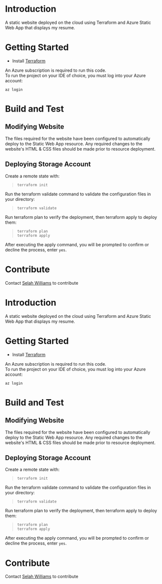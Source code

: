 # Introduction
A static website deployed on the cloud using Terraform and Azure Static Web App that displays my resume.

# Getting Started
* Install [Terraform](https://learn.hashicorp.com/terraform/getting-started/install)

<p>An Azure subscription is required to run this code.<br>
To run the project on your IDE of choice, you must log into your Azure account:</p>

`az login`

# Build and Test

## Modifying Website
The files required for the website have been configured to automatically deploy to the Static Web App resource. Any required changes to the website's HTML & CSS files should be made prior to resource deployment.

## Deploying Storage Account
Create a remote state with:

> `terraform init`

Run the terraform validate command to validate the configuration files in your directory:

> `terraform validate`

Run terraform plan to verify the deployment, then terraform apply to deploy them:

> `terraform plan`<br>
> `terraform apply`

After executing the apply command, you will be prompted to confirm or decline the process, enter `yes`.

# Contribute
Contact [Selah Williams](mailto:selah.williams@softchoice.com) to contribute

<!-- BEGIN_TF_DOCS -->
# Introduction
A static website deployed on the cloud using Terraform and Azure Static Web App that displays my resume.

# Getting Started

* Install [Terraform](https://learn.hashicorp.com/terraform/getting-started/install)

<p>An Azure subscription is required to run this code.<br>
To run the project on your IDE of choice, you must log into your Azure account:</p>

`az login`

# Build and Test

## Modifying Website
The files required for the website have been configured to automatically deploy to the Static Web App resource. Any required changes to the website's HTML & CSS files should be made prior to resource deployment.

## Deploying Storage Account
Create a remote state with:

> `terraform init`

Run the terraform validate command to validate the configuration files in your directory:

> `terraform validate`

Run terraform plan to verify the deployment, then terraform apply to deploy them:

> `terraform plan`<br>
> `terraform apply`

After executing the apply command, you will be prompted to confirm or decline the process, enter `yes`.

# Contribute
Contact [Selah Williams](mailto:selah.williams@softchoice.com) to contribute







<!-- END_TF_DOCS -->
